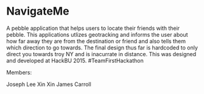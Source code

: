 # NavigateMe
A pebble application that helps users to locate their friends with their pebble. This applications utlizes geotracking and informs the user about how far away they are from the destination or friend and also tells them which direction to go towards. The final design thus far is hardcoded to only direct you towards troy NY and is inacurrate in distance. This was designed and developed at HackBU 2015. #TeamFirstHackathon 

Members:

Joseph Lee
Xin Xin
James Carroll
